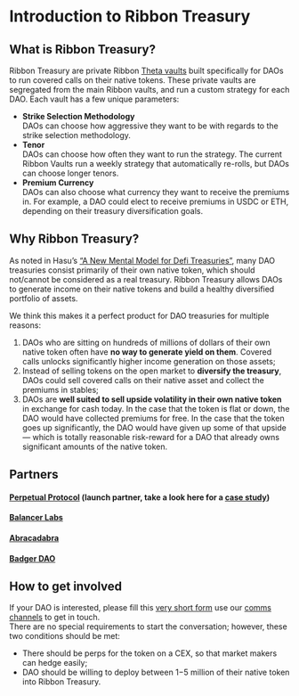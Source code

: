 # Introduction to Ribbon Treasury

## **What is Ribbon Treasury?**

Ribbon Treasury are private Ribbon [Theta vaults](../products/series-y-theta-vaults.md) built specifically for DAOs to run covered calls on their native tokens. These private vaults are segregated from the main Ribbon vaults, and run a custom strategy for each DAO. Each vault has a few unique parameters:

* **Strike Selection Methodology**\
  DAOs can choose how aggressive they want to be with regards to the strike selection methodology.&#x20;
* **Tenor**\
  DAOs can choose how often they want to run the strategy. The current Ribbon Vaults run a weekly strategy that automatically re-rolls, but DAOs can choose longer tenors.
* **Premium Currency**\
  DAOs can also choose what currency they want to receive the premiums in. For example, a DAO could elect to receive premiums in USDC or ETH, depending on their treasury diversification goals.

## Why Ribbon Treasury?

As noted in Hasu’s [“A New Mental Model for Defi Treasuries”](https://uncommoncore.co/a-new-mental-model-for-defi-treasuries/), many DAO treasuries consist primarily of their own native token, which should not/cannot be considered as a real treasury. Ribbon Treasury allows DAOs to generate income on their native tokens and build a healthy diversified portfolio of assets.

We think this makes it a perfect product for DAO treasuries for multiple reasons:

1. DAOs who are sitting on hundreds of millions of dollars of their own native token often have **no way to generate yield on them**. Covered calls unlocks significantly higher income generation on those assets;
2. Instead of selling tokens on the open market to **diversify the treasury**, DAOs could sell covered calls on their native asset and collect the premiums in stables;
3. DAOs are **well suited to sell upside volatility in their own native token** in exchange for cash today. In the case that the token is flat or down, the DAO would have collected premiums for free. In the case that the token goes up significantly, the DAO would have given up some of that upside — which is totally reasonable risk-reward for a DAO that already owns significant amounts of the native token.

## **Partners**

#### [Perpetual Protocol](https://mobile.twitter.com/perpprotocol/status/1492105547490988051) (launch partner, take a look here for a [case study](https://www.research.ribbon.finance/blog/perp-vault-case-study-on-treasury-management))

#### [Balancer Labs](https://twitter.com/ribbonfinance/status/1547077500215341056)

#### [Abracadabra](https://mobile.twitter.com/MIM\_Spell/status/1557774128891011073)

#### [Badger DAO](https://twitter.com/ribbonfinance/status/1562363921087967233)

## How to get involved

If your DAO is interested, please fill this [very short form](https://forms.gle/SkfCJaBbXi5R4zs96) use our [comms channels](../#communication-channels) to get in touch.\
There are no special requirements to start the conversation; however, these two conditions should be met:

* There should be perps for the token on a CEX, so that market makers can hedge easily;
* DAO should be willing to deploy between $1-$5 million of their native token into Ribbon Treasury.
